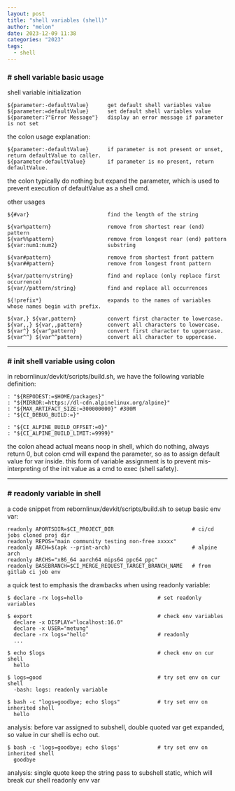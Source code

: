 ```yaml
---
layout: post
title: "shell variables (shell)"
author: "melon"
date: 2023-12-09 11:38
categories: "2023"
tags:
  - shell
---
```


### # shell variable basic usage
shell variable initialization
```text
${parameter:-defaultValue}      get default shell variables value
${parameter:=defaultValue}      set default shell variables value
${parameter:?"Error Message"}   display an error message if parameter is not set
```

the colon usage explanation:
```text
${parameter:-defaultValue}      if parameter is not present or unset, return defaultValue to caller.
${parameter-defaultValue}       if parameter is no present, return defaultValue.
```
the colon typically do nothing but expand the parameter, which is used to prevent
execution of defaultValue as a shell cmd.

other usages
```text
${#var}	                        find the length of the string

${var%pattern}                  remove from shortest rear (end) pattern
${var%%pattern}	                remove from longest rear (end) pattern
${var:num1:num2}                substring

${var#pattern}                  remove from shortest front pattern
${var##pattern}	                remove from longest front pattern

${var/pattern/string}	        find and replace (only replace first occurrence)
${var//pattern/string}	        find and replace all occurrences

${!prefix*}                     expands to the names of variables whose names begin with prefix.

${var,} ${var,pattern}	        convert first character to lowercase.
${var,,} ${var,,pattern}        convert all characters to lowercase.
${var^} ${var^pattern}	        convert first character to uppercase.
${var^^} ${var^^pattern}        convert all character to uppercase.
```

<hr>

### # init shell variable using colon
in rebornlinux/devkit/scripts/build.sh, we have the following variable definition:
```text
: "${REPODEST:=$HOME/packages}"
: "${MIRROR:=https://dl-cdn.alpinelinux.org/alpine}"
: "${MAX_ARTIFACT_SIZE:=300000000}" #300M
: "${CI_DEBUG_BUILD:=}"

: "${CI_ALPINE_BUILD_OFFSET:=0}"
: "${CI_ALPINE_BUILD_LIMIT:=9999}"
```
the colon ahead actual means noop in shell, which do nothing, always return 0,
but colon cmd will expand the parameter, so as to assign default value for var inside.
this form of variable assignment is to prevent mis-interpreting of the init value as a cmd to exec (shell safety).

<hr>

### # readonly variable in shell
a code snippet from rebornlinux/devkit/scripts/build.sh to setup basic env var:
```text
readonly APORTSDIR=$CI_PROJECT_DIR                         # ci/cd jobs cloned proj dir
readonly REPOS="main community testing non-free xxxxx"
readonly ARCH=$(apk --print-arch)                          # alpine arch
readonly ARCHS="x86_64 aarch64 mips64 ppc64 ppc"
readonly BASEBRANCH=$CI_MERGE_REQUEST_TARGET_BRANCH_NAME   # from gitlab ci job env
```

a quick test to emphasis the drawbacks when using readonly variable:
```text
$ declare -rx logs=hello                        # set readonly variables

$ export                                        # check env variables
  declare -x DISPLAY="localhost:16.0"
  declare -x USER="metung"
  declare -rx logs="hello"                      # readonly
  ...

$ echo $logs                                    # check env on cur shell
  hello

$ logs=good                                     # try set env on cur shell
  -bash: logs: readonly variable
```

```text
$ bash -c "logs=goodbye; echo $logs"            # try set env on inherited shell
  hello
```
analysis: before var assigned to subshell, double quoted var get expanded, so value in cur shell is echo out.

```text
$ bash -c 'logs=goodbye; echo $logs'            # try set env on inherited shell
  goodbye
```
analysis: single quote keep the string pass to subshell static, which will break cur shell readonly env var
